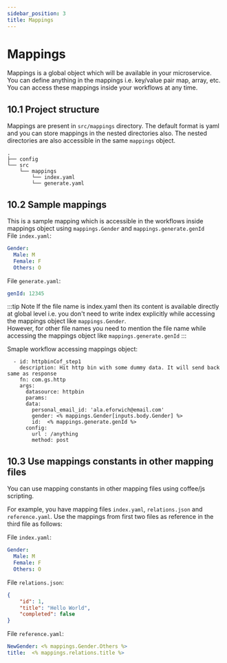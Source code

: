 ```yaml
---
sidebar_position: 3
title: Mappings
---
```


# Mappings

Mappings is a global object which will be available in your microservice. You can define anything in the mappings i.e. key/value pair map, array, etc. You can access these mappings inside your workflows at any time.

## 10.1 Project structure
Mappings are present in `src/mappings` directory. The default format is yaml and you can store mappings in the nested directories also. The nested directories are also accessible in the same `mappings` object.
```
.
├── config
└── src
    └── mappings
        └── index.yaml
        └── generate.yaml
```

## 10.2 Sample mappings
This is a sample mapping which is accessible in the workflows inside mappings object using `mappings.Gender` and `mappings.generate.genId`   
File `index.yaml`:
```yaml
Gender:
  Male: M
  Female: F
  Others: O
```

File `generate.yaml`:
```yaml
genId: 12345
```
:::tip Note
If the file name is index.yaml then its content is available directly at global level i.e. you don't need to write index explicitly while accessing the mappings object like `mappings.Gender`.    
However, for other file names you need to mention the file name while accessing the mappings object like `mappings.generate.genId`
:::

Smaple workflow accessing mappings object:
```
  - id: httpbinCof_step1
    description: Hit http bin with some dummy data. It will send back same as response
    fn: com.gs.http
    args:
      datasource: httpbin
      params:
      data:
        personal_email_id: 'ala.eforwich@email.com'
        gender: <% mappings.Gender[inputs.body.Gender] %>
        id:  <% mappings.generate.genId %>
      config:
        url : /anything
        method: post
```

## 10.3 Use mappings constants in other mapping files
You can use mapping constants in other mapping files using coffee/js scripting.

For example, you have mapping files `index.yaml`, `relations.json` and `reference.yaml`. Use the mappings from first two files as reference in the third file as follows:   
 
File `index.yaml`:
```yaml
Gender:
  Male: M
  Female: F
  Others: O
```

File `relations.json`:
```json
{
    "id": 1,
    "title": "Hello World",
    "completed": false
}
```

File `reference.yaml`:
```yaml
NewGender: <% mappings.Gender.Others %>
title:  <% mappings.relations.title %>
```